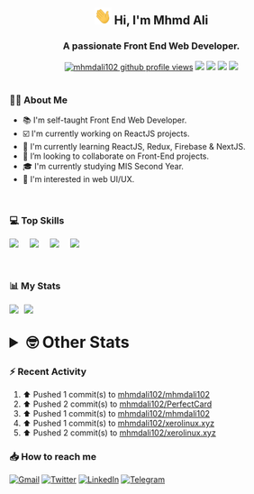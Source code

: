 <h2 align="center"><img src="./Hi.gif" width="30px" height="30px"> Hi, I'm Mhmd Ali</h2>

<h3 align="center">A passionate Front End Web Developer.</h3>

<div align="center">
  <a href="#"><img src="https://komarev.com/ghpvc/?username=mhmdali102&style=for-the-badge&logo=" alt="mhmdali102 github profile views" /></a>
  <a href="https://www.linux.org"><img src="https://img.shields.io/badge/OS-Linux-e06c75?style=for-the-badge&logo=linux" /></a>
	<a href="https://archlinux.org"><img src="https://img.shields.io/badge/DISTRO-Arch-56b6c2?style=for-the-badge&logo=arch-linux" /></a>
	<a href="https://dwm.suckless.org"><img src="https://img.shields.io/badge/WM-DWM-005577?style=for-the-badge&logo=dwm" /></a>
	<a href="https://neovim.io"><img src="https://img.shields.io/badge/IDE-Neovim-98c379?style=for-the-badge&logo=neovim" /></a>
</div>

<br>

### :man_technologist: About Me

- :books: I'm self-taught Front End Web Developer.
- :ballot_box_with_check: I'm currently working on ReactJS projects.
- :dart: I'm currently learning ReactJS, Redux, Firebase & NextJS.
- :eyes: I’m looking to collaborate on Front-End projects.
- :mortar_board: I'm currently studying MIS Second Year.
- :art: I'm interested in web UI/UX.

<br>

### :computer: Top Skills

<div style="display:flex;">
<img width ='36px' src ='https://raw.githubusercontent.com/rahulbanerjee26/githubAboutMeGenerator/main/icons/html.svg' />
<img width ='36px' src ='https://raw.githubusercontent.com/rahulbanerjee26/githubAboutMeGenerator/main/icons/css.svg' />
<img width ='36px' src ='https://raw.githubusercontent.com/rahulbanerjee26/githubAboutMeGenerator/main/icons/javascript.svg' />
<img width ='36px' src ='https://raw.githubusercontent.com/rahulbanerjee26/githubAboutMeGenerator/main/icons/reactjs.svg' />
</div>

<br>
<br>

### :bar_chart: My Stats

<img src="https://github-readme-stats.vercel.app/api?username=mhmdali102&show_icons=true&locale=en" width="49%" /><span style="display:inline-block;width:2%"></span><img src="https://github-readme-streak-stats.herokuapp.com/?user=mhmdali102&" width="49%" />

<br>

<details>
<summary style="font-size: 1.75rem; font-weight: bold;"><strong style="font-size: 1.75rem; font-weight: bold;"> 🤓 Other Stats </strong></summary>
<br>

<!--START_SECTION:waka-->
![Lines of code](https://img.shields.io/badge/From%20Hello%20World%20I%27ve%20Written-214%20Thousand%20lines%20of%20code-blue)

**🐱 My GitHub Data** 

> 🏆 507 Contributions in the Year 2022
 > 
> 📦 277.7 kB Used in GitHub's Storage 
 > 
> 💼 Opted to Hire
 > 
> 📜 18 Public Repositories 
 > 
> 🔑 6 Private Repositories  
 > 
**I'm a Night 🦉** 

```text
🌞 Morning    61 commits     ██░░░░░░░░░░░░░░░░░░░░░░░   7.94% 
🌆 Daytime    179 commits    █████░░░░░░░░░░░░░░░░░░░░   23.31% 
🌃 Evening    342 commits    ███████████░░░░░░░░░░░░░░   44.53% 
🌙 Night      186 commits    ██████░░░░░░░░░░░░░░░░░░░   24.22%

```
📅 **I'm Most Productive on Monday** 

```text
Monday       150 commits    █████░░░░░░░░░░░░░░░░░░░░   19.53% 
Tuesday      99 commits     ███░░░░░░░░░░░░░░░░░░░░░░   12.89% 
Wednesday    103 commits    ███░░░░░░░░░░░░░░░░░░░░░░   13.41% 
Thursday     76 commits     ██░░░░░░░░░░░░░░░░░░░░░░░   9.9% 
Friday       91 commits     ███░░░░░░░░░░░░░░░░░░░░░░   11.85% 
Saturday     117 commits    ███░░░░░░░░░░░░░░░░░░░░░░   15.23% 
Sunday       132 commits    ████░░░░░░░░░░░░░░░░░░░░░   17.19%

```


📊 **This Week I Spent My Time On** 

```text
⌚︎ Time Zone: Asia/Beirut

💬 Programming Languages: 
JavaScript               24 hrs 6 mins       ███████████████████░░░░░░   76.07% 
Lua                      3 hrs 20 mins       ██░░░░░░░░░░░░░░░░░░░░░░░   10.56% 
Other                    1 hr 20 mins        █░░░░░░░░░░░░░░░░░░░░░░░░   4.23% 
Markdown                 52 mins             ░░░░░░░░░░░░░░░░░░░░░░░░░   2.77% 
HTML                     21 mins             ░░░░░░░░░░░░░░░░░░░░░░░░░   1.15%

🔥 Editors: 
Neovim                   31 hrs 41 mins      █████████████████████████   100.0%

🐱‍💻 Projects: 
perfect-card             22 hrs 6 mins       █████████████████░░░░░░░░   69.77% 
mhmdali102               5 hrs 42 mins       ████░░░░░░░░░░░░░░░░░░░░░   18.02% 
xerolinux.xyz            2 hrs 22 mins       █░░░░░░░░░░░░░░░░░░░░░░░░   7.48% 
PerfectCard              1 hr 8 mins         █░░░░░░░░░░░░░░░░░░░░░░░░   3.62% 
python-projects          8 mins              ░░░░░░░░░░░░░░░░░░░░░░░░░   0.42%

💻 Operating System: 
Linux                    31 hrs 41 mins      █████████████████████████   100.0%

```

**I Mostly Code in JavaScript** 

```text
JavaScript               12 repos            ██████████████░░░░░░░░░░░   57.14% 
Python                   3 repos             ███░░░░░░░░░░░░░░░░░░░░░░   14.29% 
HTML                     1 repo              █░░░░░░░░░░░░░░░░░░░░░░░░   4.76% 
PHP                      1 repo              █░░░░░░░░░░░░░░░░░░░░░░░░   4.76% 
CSS                      1 repo              █░░░░░░░░░░░░░░░░░░░░░░░░   4.76%

```



 Last Updated on 15/07/2022 18:50:05 UTC
<!--END_SECTION:waka-->

</details>

### :zap: Recent Activity

<!--RECENT_ACTIVITY:start-->
1. ⬆️ Pushed 1 commit(s) to [mhmdali102/mhmdali102](https://github.com/mhmdali102/mhmdali102)
2. ⬆️ Pushed 2 commit(s) to [mhmdali102/PerfectCard](https://github.com/mhmdali102/PerfectCard)
3. ⬆️ Pushed 1 commit(s) to [mhmdali102/mhmdali102](https://github.com/mhmdali102/mhmdali102)
4. ⬆️ Pushed 1 commit(s) to [mhmdali102/xerolinux.xyz](https://github.com/mhmdali102/xerolinux.xyz)
5. ⬆️ Pushed 2 commit(s) to [mhmdali102/xerolinux.xyz](https://github.com/mhmdali102/xerolinux.xyz)
<!--RECENT_ACTIVITY:end-->

### :inbox_tray: How to reach me

[![Gmail](https://img.shields.io/badge/Gmail-D14836?style=for-the-badge&logo=gmail&logoColor=white)](mailto:mhmdalihsen102@gmail.com)
[![Twitter](https://img.shields.io/badge/Twitter-1DA1F2?style=for-the-badge&logo=twitter&logoColor=white)](https://twitter.com/MhmdAliHsen)
[![LinkedIn](https://img.shields.io/badge/LinkedIn-0077B5?style=for-the-badge&logo=linkedin&logoColor=white)](https://www.linkedin.com/in/mhmd-ali-hsen-66b0671b7/)
[![Telegram](https://img.shields.io/badge/Telegram-2CA5E0?style=for-the-badge&logo=telegram&logoColor=white&bgColor=black)](https://t.me/mhmdalihsen)
